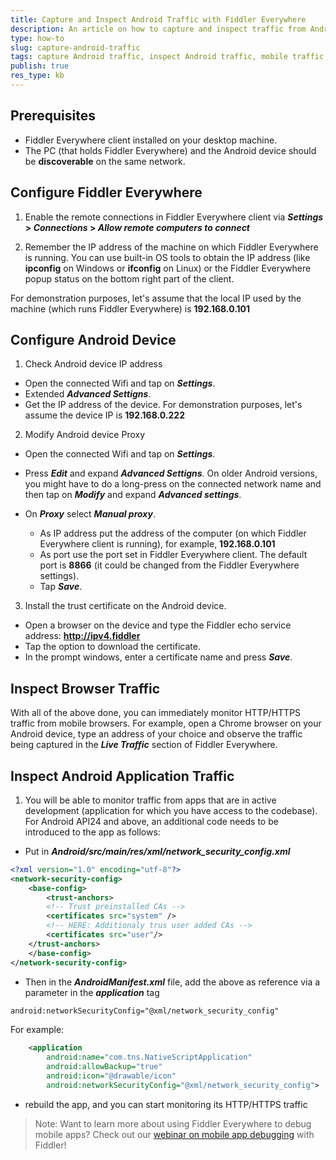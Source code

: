 ```yaml
---
title: Capture and Inspect Android Traffic with Fiddler Everywhere
description: An article on how to capture and inspect traffic from Android device while using Fiddler Everywhere
type: how-to
slug: capture-android-traffic
tags: capture Android traffic, inspect Android traffic, mobile traffic, https, Android application, Fiddler Everywhere Android
publish: true
res_type: kb
---
```



## Prerequisites

- Fiddler Everywhere client installed on your desktop machine.
- The PC (that holds Fiddler Everywhere) and the Android device should be **discoverable** on the same network.

## Configure Fiddler Everywhere

1. Enable the remote connections in Fiddler Everywhere client via **_Settings_ > _Connections_ > _Allow remote computers to connect_**

2. Remember the IP address of the machine on which Fiddler Everywhere is running. You can use built-in OS tools to obtain the IP address (like **ipconfig** on Windows or **ifconfig** on Linux) or the Fiddler Everywhere popup status on the bottom right part of the client. 

For demonstration purposes, let's assume that the local IP used by the machine (which runs Fiddler Everywhere) is **192.168.0.101**

## Configure Android Device

1. Check Android device IP address 

- Open the connected Wifi and tap on **_Settings_**.
- Extended **_Advanced Settigns_**.
- Get the IP address of the device. For demonstration purposes, let's assume the device IP is **192.168.0.222**


2. Modify Android device Proxy
- Open the connected Wifi and tap on **_Settings_**.

- Press **_Edit_** and expand **_Advanced Settigns_**.
On older Android versions, you might have to do a long-press on the connected network name and then tap on **_Modify_** and expand **_Advanced settings_**.

- On **_Proxy_** select **_Manual proxy_**.
  - As IP address put the address of the computer (on which Fiddler Everywhere client is running), for example, **192.168.0.101**
  - As port use the port set in Fiddler Everywhere client. The default port is **8866** (it could be changed from the Fiddler Everywhere settings). 
  - Tap **_Save_**.

3. Install the trust certificate on the Android device.
- Open a browser on the device and type the Fiddler echo service address: **http://ipv4.fiddler**
- Tap the option to download the certificate.
- In the prompt windows, enter a certificate name and press **_Save_**.

## Inspect Browser Traffic

With all of the above done, you can immediately monitor HTTP/HTTPS traffic from mobile browsers. For example, open a Chrome browser on your Android device, type an address of your choice and observe the traffic being captured in the **_Live Traffic_** section of Fiddler Everywhere.

## Inspect Android Application Traffic

1. You will be able to monitor traffic from apps that are in active development (application for which you have access to the codebase). For Android API24 and above, an additional code needs to be introduced to the app as follows:

- Put in **_Android/src/main/res/xml/network_security_config.xml_**
```XML
<?xml version="1.0" encoding="utf-8"?>
<network-security-config>
    <base-config>
        <trust-anchors>
        <!-- Trust preinstalled CAs -->
        <certificates src="system" />
        <!-- HERE: Additionaly trus user added CAs -->
        <certificates src="user"/>
    </trust-anchors>
    </base-config>
</network-security-config>
```

- Then in the **_AndroidManifest.xml_** file, add the above as reference via a parameter in the **_application_** tag
```XML
android:networkSecurityConfig="@xml/network_security_config"
```

For example:
```XML
    <application
        android:name="com.tns.NativeScriptApplication"
        android:allowBackup="true"
        android:icon="@drawable/icon"
        android:networkSecurityConfig="@xml/network_security_config">
```

- rebuild the app, and you can start monitoring its HTTP/HTTPS traffic



> Note: Want to learn more about using Fiddler Everywhere to debug mobile apps? Check out our [webinar on mobile app debugging](https://www.telerik.com/webinars/fiddler/how-to-debug-ios-and-android-mobile-apps-with-fiddler) with Fiddler! 